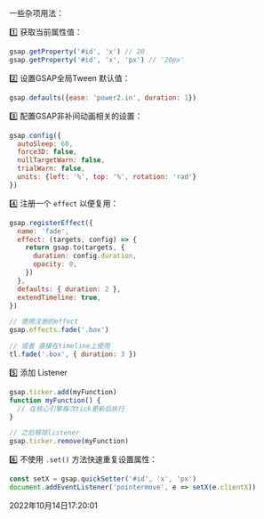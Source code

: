一些杂项用法：

1️⃣ 获取当前属性值：
```js
gsap.getProperty('#id', 'x') // 20
gsap.getProperty('#id', 'x', 'px') // '20px'
```

2️⃣ 设置GSAP全局Tween 默认值：
```js
gsap.defaults({ease: 'power2.in', duration: 1})
```

3️⃣ 配置GSAP非补间动画相关的设置：
```js
gsap.config({
  autoSleep: 60,
  force3D: false,
  nullTargetWarn: false,
  trialWarn: false,
  units: {left: '%', top: '%', rotation: 'rad'}
})
```

4️⃣ 注册一个 `effect` 以便复用：
```js
gsap.registerEffect({
  name: 'fade',
  effect: (targets, config) => {
    return gsap.to(targets, {
      duration: config.duration,
      opacity: 0,
    })
  },
  defaults: { duration: 2 },
  extendTimeline: true,
})

// 使用注册的effect
gsap.effects.fade('.box')

// 或者 直接在timeline上使用
tl.fade('.box', { duration: 3 })
```

5️⃣ 添加 Listener
```js
gsap.ticker.add(myFunction)
function myFunction() {
  // 在核心引擎每次tick更新后执行
}

// 之后移除listener
gsap.ticker.remove(myFunction)
```

6️⃣ 不使用 `.set()` 方法快速重复设置属性：
```js
const setX = gsap.quickSetter('#id', 'x', 'px')
document.addEventListener('pointermove', e => setX(e.clientX))
```

2022年10月14日17:20:01
